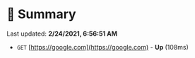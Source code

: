 # 📖 Summary
Last updated: **2/24/2021, 6:56:51 AM**

- `GET` [https://google.com](https://google.com) - **Up** (108ms)
